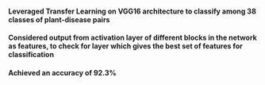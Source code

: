 
#### Leveraged Transfer Learning on VGG16 architecture to classify among 38 classes of plant-disease pairs
#### Considered output from activation layer of different blocks in the network as features, to check for layer which gives the best set of features for classification
#### Achieved an accuracy of 92.3%
